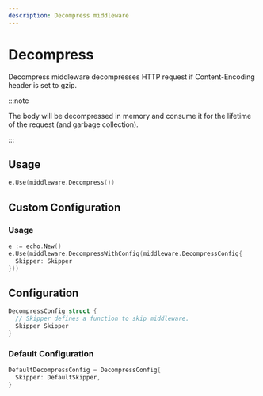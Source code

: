 ```yaml
---
description: Decompress middleware
---
```


# Decompress

Decompress middleware decompresses HTTP request if Content-Encoding header is set to gzip.

:::note

The body will be decompressed in memory and consume it for the lifetime of the request (and garbage collection). 

:::

## Usage

```go
e.Use(middleware.Decompress())
```

## Custom Configuration

### Usage

```go
e := echo.New()
e.Use(middleware.DecompressWithConfig(middleware.DecompressConfig{
  Skipper: Skipper
}))
```

## Configuration

```go
DecompressConfig struct {
  // Skipper defines a function to skip middleware.
  Skipper Skipper
}
```

### Default Configuration

```go
DefaultDecompressConfig = DecompressConfig{
  Skipper: DefaultSkipper,
}
```
